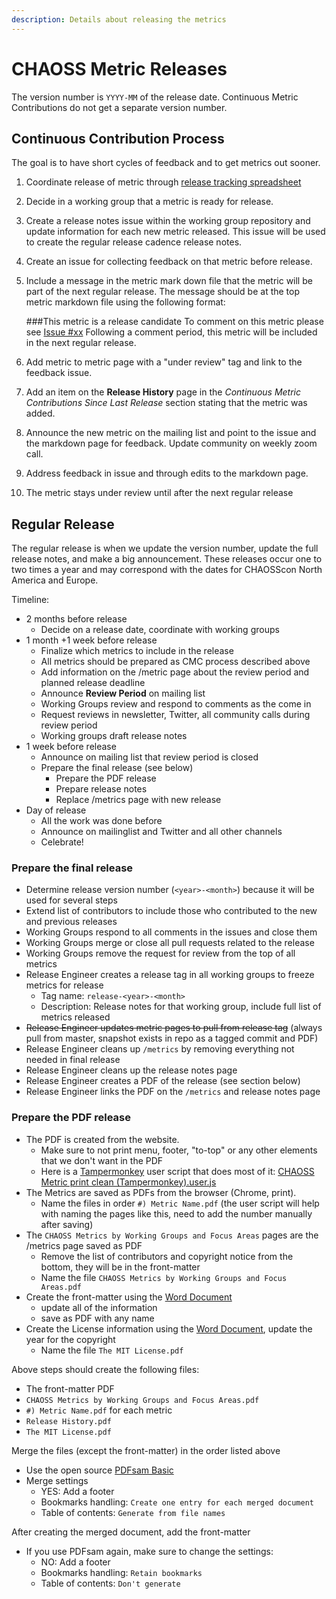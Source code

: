 ```yaml
---
description: Details about releasing the metrics
---
```


# CHAOSS Metric Releases

The version number is `YYYY-MM` of the release date. Continuous Metric Contributions do not get a separate version number.

## Continuous Contribution Process

The goal is to have short cycles of feedback and to get metrics out sooner.

1. Coordinate release of metric through [release tracking spreadsheet](https://docs.google.com/spreadsheets/d/1tAGzUiZ9jdORKCnoDQJkOU8tQsZDCZVjcWqXYOSAFmE/edit#gid=0)
2. Decide in a working group that a metric is ready for release.
3. Create a release notes issue within the working group repository and update information for each new metric released. This issue will be used to create the regular release cadence release notes.
4. Create an issue for collecting feedback on that metric before release.
5. Include a message in the metric mark down file that the metric will be part of the next regular release. The message should be at the top metric markdown file using the following format:

   \#\#\#This metric is a release candidate To comment on this metric please see [Issue \#xx](https://github.com/chaoss/governance/blob/master/community-handbook/xxxxxxxxxxxxxxx) Following a comment period, this metric will be included in the next regular release.

6. Add metric to metric page with a "under review" tag and link to the feedback issue.
7. Add an item on the **Release History** page in the _Continuous Metric Contributions Since Last Release_ section stating that the metric was added.
8. Announce the new metric on the mailing list and point to the issue and the markdown page for feedback. Update community on weekly zoom call.
9. Address feedback in issue and through edits to the markdown page.
10. The metric stays under review until after the next regular release

## Regular Release

The regular release is when we update the version number, update the full release notes, and make a big announcement. These releases occur one to two times a year and may correspond with the dates for CHAOSScon North America and Europe.

Timeline:

* 2 months before release
  * Decide on a release date, coordinate with working groups
* 1 month +1 week before release
  * Finalize which metrics to include in the release
  * All metrics should be prepared as CMC process described above
  * Add information on the /metric page about the review period and planned release deadline
  * Announce **Review Period** on mailing list
  * Working Groups review and respond to comments as the come in
  * Request reviews in newsletter, Twitter, all community calls during review period
  * Working groups draft release notes
* 1 week before release
  * Announce on mailing list that review period is closed
  * Prepare the final release \(see below\)
    * Prepare the PDF release
    * Prepare release notes
    * Replace /metrics page with new release
* Day of release
  * All the work was done before
  * Announce on mailinglist and Twitter and all other channels
  * Celebrate!

### Prepare the final release

* Determine release version number (`<year>-<month>`) because it will be used for several steps
* Extend list of contributors to include those who contributed to the new and previous releases
* Working Groups respond to all comments in the issues and close them
* Working Groups merge or close all pull requests related to the release
* Working Groups remove the request for review from the top of all metrics
* Release Engineer creates a release tag in all working groups to freeze metrics for release
  * Tag name: `release-<year>-<month>`
  * Description: Release notes for that working group, include full list of metrics released
* ~~Release Engineer updates metric pages to pull from release tag~~ (always pull from master, snapshot exists in repo as a tagged commit and PDF)
* Release Engineer cleans up `/metrics` by removing everything not needed in final release
* Release Engineer cleans up the release notes page
* Release Engineer creates a PDF of the release (see section below)
* Release Engineer links the PDF on the `/metrics` and release notes page

### Prepare the PDF release

* The PDF is created from the website.
  * Make sure to not print menu, footer, "to-top" or any other elements that we don't want in the PDF
  * Here is a [Tampermonkey](http://www.tampermonkey.net/) user script that does most of it: [CHAOSS Metric print clean \(Tampermonkey\).user.js](https://drive.google.com/file/d/1y1uh5aeVbzR4CDGbQQJTdSb2Cnywk3OI/view?usp=sharing)
* The Metrics are saved as PDFs from the browser \(Chrome, print\).
  * Name the files in order `#) Metric Name.pdf` \(the user script will help with naming the pages like this, need to add the number manually after saving\)
* The `CHAOSS Metrics by Working Groups and Focus Areas` pages are the /metrics page saved as PDF
  * Remove the list of contributors and copyright notice from the bottom, they will be in the front-matter
  * Name the file `CHAOSS Metrics by Working Groups and Focus Areas.pdf`
* Create the front-matter using the [Word Document](https://drive.google.com/file/d/1xoWpNPO95n2V1l4rWS7pIHfoQiAUPtcl/view?usp=sharing)
  * update all of the information
  * save as PDF with any name
* Create the License information using the [Word Document](https://drive.google.com/file/d/1xr8YmxFKt12L1mRX8dAODQHH-f_vnLIl/view?usp=sharing), update the year for the copyright
  * Name the file `The MIT License.pdf`

Above steps should create the following files:

* The front-matter PDF
* `CHAOSS Metrics by Working Groups and Focus Areas.pdf`
* `#) Metric Name.pdf` for each metric
* `Release History.pdf`
* `The MIT License.pdf`

Merge the files \(except the front-matter\) in the order listed above

* Use the open source [PDFsam Basic](https://github.com/torakiki/pdfsam)
* Merge settings
  * YES: Add a footer
  * Bookmarks handling: `Create one entry for each merged document`
  * Table of contents: `Generate from file names`

After creating the merged document, add the front-matter

* If you use PDFsam again, make sure to change the settings:
  * NO: Add a footer
  * Bookmarks handling: `Retain bookmarks`
  * Table of contents: `Don't generate`

